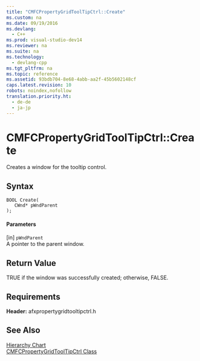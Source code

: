 ```yaml
---
title: "CMFCPropertyGridToolTipCtrl::Create"
ms.custom: na
ms.date: 09/19/2016
ms.devlang: 
  - C++
ms.prod: visual-studio-dev14
ms.reviewer: na
ms.suite: na
ms.technology: 
  - devlang-cpp
ms.tgt_pltfrm: na
ms.topic: reference
ms.assetid: 93bdb704-8e68-4abb-aa2f-45b5602148cf
caps.latest.revision: 10
robots: noindex,nofollow
translation.priority.ht: 
  - de-de
  - ja-jp
---
```

# CMFCPropertyGridToolTipCtrl::Create
Creates a window for the tooltip control.  
  
## Syntax  
  
```  
BOOL Create(  
   CWnd* pWndParent  
);  
```  
  
#### Parameters  
 [in] `pWndParent`  
 A pointer to the parent window.  
  
## Return Value  
 TRUE if the window was successfully created; otherwise, FALSE.  
  
## Requirements  
 **Header:** afxpropertygridtooltipctrl.h  
  
## See Also  
 [Hierarchy Chart](../vs140/Hierarchy-Chart.md)   
 [CMFCPropertyGridToolTipCtrl Class](../vs140/CMFCPropertyGridToolTipCtrl-Class.md)